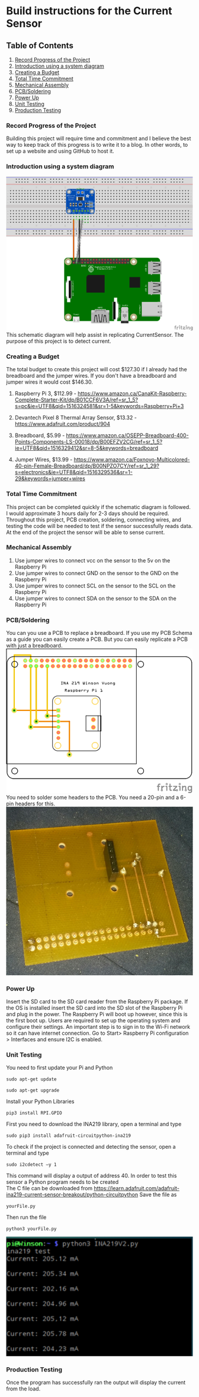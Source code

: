 # Build instructions for the Current Sensor

## Table of Contents
1. [Record Progress of the Project](#Record-Progress-of-the-Project)
2. [Introduction using a system diagram](#Introduction-using-a-system-diagram)
3. [Creating a Budget](#Creating-a-Budget)
4. [Total Time Commitment](#Total-Time-Commitment)
5. [Mechanical Assembly](#Mechanical-Assembly) 
6. [PCB/Soldering](#PCB/Soldering)
7. [Power Up](#Power-Up)
8. [Unit Testing](#Unit-Testing)
9. [Production Testing](#Production-Testing)

### Record Progress of the Project
Building this project will require time and commitment and I believe the best way to keep track of this progress is to write it to a blog. 
In other words, to set up a website and using GitHub to host it. 

### Introduction using a system diagram
![Schematic Diagram](https://raw.githubusercontent.com/LosesonWinson/CurrentSensor/master/inabreadboard_bb.png)
This schematic diagram will help assist in replicating CurrentSensor. The purpose of this project is to detect current.

### Creating a Budget
The total budget to create this project will cost $127.30 if I already had the breadboard and the jumper wires. If you don't have a breadboard and jumper wires it would cost $146.30.
1. Raspberry Pi 3, $112.99 - <https://www.amazon.ca/CanaKit-Raspberry-Complete-Starter-Kit/dp/B01CCF6V3A/ref=sr_1_5?s=pc&ie=UTF8&qid=1516324581&sr=1-5&keywords=Raspberry+Pi+3>

2. Devantech Pixel 8 Thermal Array Sensor, $13.32 - <https://www.adafruit.com/product/904>

3. Breadboard, $5.99 - <https://www.amazon.ca/OSEPP-Breadboard-400-Points-Components-LS-00018/dp/B00EFZV2CG/ref=sr_1_5?ie=UTF8&qid=1516329412&sr=8-5&keywords=breadboard>

4. Jumper Wires, $13.99 - <https://www.amazon.ca/Foxnovo-Multicolored-40-pin-Female-Breadboard/dp/B00NPZO7CY/ref=sr_1_29?s=electronics&ie=UTF8&qid=1516329536&sr=1-29&keywords=jumper+wires>

### Total Time Commitment
This project can be completed quickly if the schematic diagram is followed. 
I would approximate 3 hours daily for 2-3 days should be required. 
Throughout this project, PCB creation, soldering, connecting wires, and testing the code will be needed to test if the sensor successfully reads data. 
At the end of the project the sensor will be able to sense current. 

### Mechanical Assembly

1. Use jumper wires to connect vcc on the sensor to the 5v on the Raspberry Pi
2. Use jumper wires to connect GND on the sensor to the GND on the Raspberry Pi
3. Use jumper wires to connect SCL on the sensor to the SCL on the Raspberry Pi
4. Use jumper wires to connect SDA on the sensor to the SDA on the Raspberry Pi
### PCB/Soldering
You can you use a PCB to replace a breadboard. If you use my PCB Schema as a guide you can easily create a PCB. But you can easily replicate a PCB with just a breadboard. ![PCB](https://raw.githubusercontent.com/LosesonWinson/CurrentSensor/master/inabreadboard_pcb.png) You need to solder some headers to the PCB. You need a 20-pin and a 6-pin headers for this. 
![CompPCB](https://raw.githubusercontent.com/LosesonWinson/CurrentSensor/master/PCB.jpg)

### Power Up
Insert the SD card to the SD card reader from the Raspberry Pi package. If the OS is installed insert the SD card into the SD slot of the Raspberry Pi and plug in the power. The Raspberry Pi will boot up however, since this is the first boot up. Users are required to set up the operating system and configure their settings. An important step is to sign in to the Wi-Fi network so it can have internet connection. Go to Start> Raspberry Pi configuration > Interfaces and ensure I2C is enabled.

### Unit Testing
You need to first update your Pi and Python
```
sudo apt-get update
```
```
sudo apt-get upgrade
```
Install your Python Libraries 
```
pip3 install RPI.GPIO
```
First you need to download the INA219 library, open a terminal and type
```
sudo pip3 install adafruit-circuitpython-ina219
```
To check if the project is connected and detecting the sensor, open a terminal and type 
```
sudo i2cdetect –y 1
``` 
This command will display a output of address 40. 
In order to test this sensor a Python program needs to be created  
The C file can be downloaded from <https://learn.adafruit.com/adafruit-ina219-current-sensor-breakout/python-circuitpython> 
Save the file as 
```
yourFile.py
```
Then run the file 
```
python3 yourFile.py
```
![output](https://raw.githubusercontent.com/LosesonWinson/CurrentSensor/master/output.PNG)
### Production Testing
Once the program has successfully ran the output will display the current from the load.


